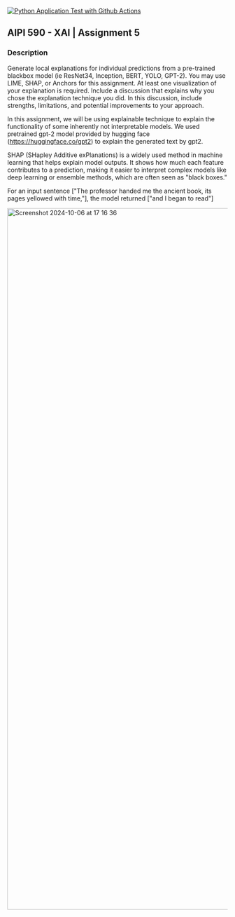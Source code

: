 [![Python Application Test with Github Actions](https://github.com/BobZhang26/Bob_PythonTemplate1/actions/workflows/cicd.yml/badge.svg)](https://github.com/BobZhang26/Bob_PythonTemplate1/actions/workflows/cicd.yml)
## AIPI 590 - XAI | Assignment 5 
### Description
Generate local explanations for individual predictions from a pre-trained blackbox model (ie ResNet34, Inception, BERT, YOLO, GPT-2). You may use LIME, SHAP, or Anchors for this assignment. At least one visualization of your explanation is required.
Include a discussion that explains why you chose the explanation technique you did. In this discussion, include strengths, limitations, and potential improvements to your approach.

In this assignment, we will be using explainable technique to explain the functionality of some inherently not interpretable models. We used pretrained gpt-2 model provided by hugging face (https://huggingface.co/gpt2) to explain the generated text by gpt2. 

SHAP (SHapley Additive exPlanations) is a widely used method in machine learning that helps explain model outputs. It shows how much each feature contributes to a prediction, making it easier to interpret complex models like deep learning or ensemble methods, which are often seen as "black boxes."

For an input sentence ["The professor handed me the ancient book, its pages yellowed with time,"], the model returned ["and I began to read"]

<img width="1601" alt="Screenshot 2024-10-06 at 17 16 36" src="https://github.com/user-attachments/assets/fcc43edf-7e20-41ca-9079-3a0893be4e76">
